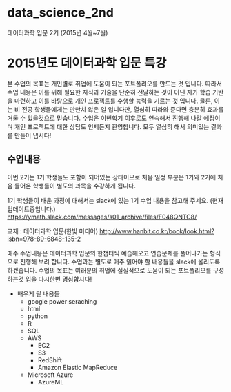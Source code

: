 # data_science_2nd
데이터과학 입문 2기 (2015년 4월~7월)

2015년도 데이터과학 입문 특강
===================

본 수업의 목표는 개인별로 취업에 도움이 되는 포트폴리오를 만드는 것 입니다. 따라서 수업 내용은 이를 위해 필요한 지식과 기술을 단순히 전달하는 것이 아닌 자가 학습 기반을 마련하고 이를 바탕으로 개인 프로젝트를 수행할 능력을 기르는 것 입니다. 물론, 이는 비 전공 학생들에게는 만만치 않은 일 입니다만, 열심히 따라와 준다면 충분히 효과를 거둘 수 있을것으로 믿습니다. 수업은 이번학기 이후로도 연속해서 진행해 나갈 예정이며 개인 프로젝트에 대한 상담도 언제든지 환영합니다. 모두 열심히 해서 의미있는 결과를 만들어 냅시다!



수업내용
-------------

이번 2기는 1기 학생들도 포함이 되어있는 상태이므로 처음 일정 부분은 1기와 2기에 처음 들어온 학생들이 별도의 과목을 수강하게 됩니다.

1기 학생들이 배운 과정에 대해서는 slack에 있는 1기 수업 내용을 참고해 주세요.
(현재 업데이트중입니다.)
https://ymath.slack.com/messages/s01_archive/files/F048QNTC8/

교재 : 데이터과학 입문(한빛 미디어)
http://www.hanbit.co.kr/book/look.html?isbn=978-89-6848-135-2

매주 수업내용은 데이터과학 입문의 한챕터씩 예습해오고 연습문제를 풀어나가는 형식으로 진행해 보려 합니다. 
수업과는 별도로 매주 읽어야 할 내용들을 slack에 올리도록 하겠습니다. 수업의 목표는 여러분의 취업에 실질적으로 도움이 되는 포트폴리오를 구성하는것 임을 다시한번 명심합시다!

 - 배우게 될 내용들 
	 - google power seraching
     - html
     - python
     - R
     - SQL
     - AWS
	     - EC2
	     - S3
	     - RedShift
	     - Amazon Elastic MapReduce
     - Microsoft Azure
	     - AzureML

